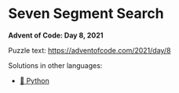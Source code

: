 # Seven Segment Search

**Advent of Code: Day 8, 2021**

Puzzle text: <https://adventofcode.com/2021/day/8>

Solutions in other languages:

- [🐍 Python](../../../../python/2021/08_seven_segment_search)
